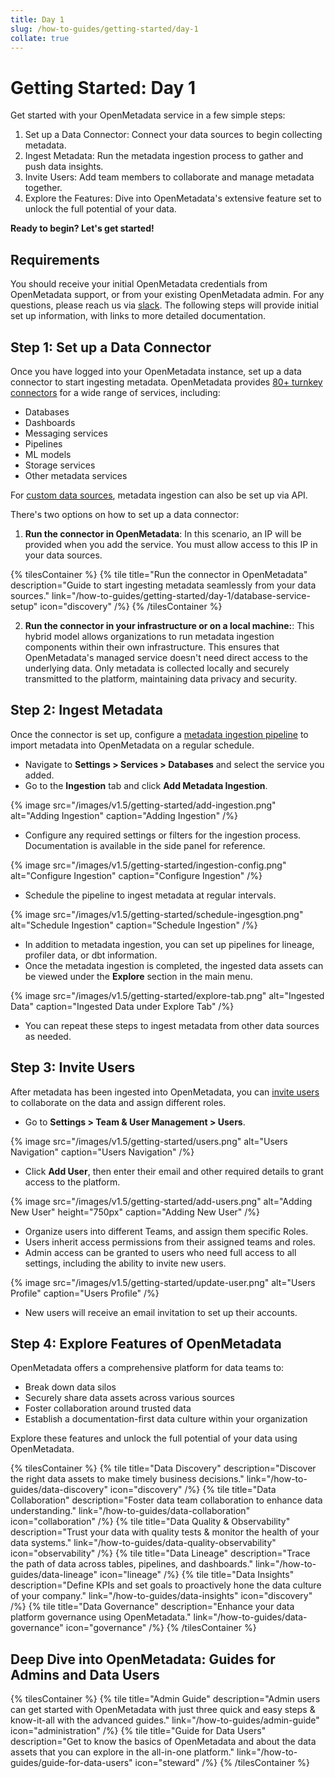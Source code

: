 ```yaml
---
title: Day 1
slug: /how-to-guides/getting-started/day-1
collate: true
---
```


# Getting Started: Day 1

Get started with your OpenMetadata service in a few simple steps:

1. Set up a Data Connector: Connect your data sources to begin collecting metadata.
2. Ingest Metadata: Run the metadata ingestion process to gather and push data insights.
3. Invite Users: Add team members to collaborate and manage metadata together.
4. Explore the Features: Dive into OpenMetadata's extensive feature set to unlock the full potential of your data.

**Ready to begin? Let's get started!**

## Requirements

You should receive your initial OpenMetadata credentials from OpenMetadata support, or from your existing OpenMetadata admin. For any questions, please reach us via [slack](https://slack.open-metadata.org/). The following steps will provide initial set up information, with links to more detailed documentation.

## Step 1: Set up a Data Connector

Once you have logged into your OpenMetadata instance, set up a data connector to start ingesting metadata. OpenMetadata provides [80+ turnkey connectors](/connectors) for a wide range of services, including:

- Databases
- Dashboards
- Messaging services
- Pipelines
- ML models
- Storage services
- Other metadata services

For [custom data sources](/connectors/custom-connectors), metadata ingestion can also be set up via API.

There's two options on how to set up a data connector:
1. **Run the connector in OpenMetadata**: In this scenario, an IP will be provided when you add the service. You must allow access to this IP in your data sources.
  
{% tilesContainer %}
{% tile
  title="Run the connector in OpenMetadata"
  description="Guide to start ingesting metadata seamlessly from your data sources."
  link="/how-to-guides/getting-started/day-1/database-service-setup"
  icon="discovery"
/%}
{% /tilesContainer %}

2. **Run the connector in your infrastructure or on a local machine:**: This hybrid model allows organizations to run metadata ingestion components within their own infrastructure. This ensures that OpenMetadata's managed service doesn't need direct access to the underlying data. Only metadata is collected locally and securely transmitted to the platform, maintaining data privacy and security.

## Step 2: Ingest Metadata

Once the connector is set up, configure a [metadata ingestion pipeline](/how-to-guides/admin-guide/how-to-ingest-metadata) 
to import metadata into OpenMetadata on a regular schedule.

- Navigate to **Settings > Services > Databases** and select the service you added.
- Go to the **Ingestion** tab and click **Add Metadata Ingestion**.

{% image
  src="/images/v1.5/getting-started/add-ingestion.png"
  alt="Adding Ingestion"
  caption="Adding Ingestion" /%}

- Configure any required settings or filters for the ingestion process. Documentation is available in the side panel for reference.

{% image
  src="/images/v1.5/getting-started/ingestion-config.png"
  alt="Configure Ingestion"
  caption="Configure Ingestion" /%}

- Schedule the pipeline to ingest metadata at regular intervals.

{% image
  src="/images/v1.5/getting-started/schedule-ingesgtion.png"
  alt="Schedule Ingestion"
  caption="Schedule Ingestion" /%}

- In addition to metadata ingestion, you can set up pipelines for lineage, profiler data, or dbt information.
- Once the metadata ingestion is completed, the ingested data assets can be viewed under the **Explore** section in the main menu.

{% image
  src="/images/v1.5/getting-started/explore-tab.png"
  alt="Ingested Data"
  caption="Ingested Data under Explore Tab" /%}

- You can repeat these steps to ingest metadata from other data sources as needed.

## Step 3: Invite Users

After metadata has been ingested into OpenMetadata, you can [invite users](/how-to-guides/admin-guide/teams-and-users/invite-users) to collaborate on the data and assign different roles.

- Go to **Settings > Team & User Management > Users**.

{% image
  src="/images/v1.5/getting-started/users.png"
  alt="Users Navigation"
  caption="Users Navigation" /%}

- Click **Add User**, then enter their email and other required details to grant access to the platform.

{% image
  src="/images/v1.5/getting-started/add-users.png"
  alt="Adding New User"
  height="750px"
  caption="Adding New User" /%}

- Organize users into different Teams, and assign them specific Roles.
- Users inherit access permissions from their assigned teams and roles.
- Admin access can be granted to users who need full access to all settings, including the ability to invite new users.

{% image
  src="/images/v1.5/getting-started/update-user.png"
  alt="Users Profile"
  caption="Users Profile" /%}

- New users will receive an email invitation to set up their accounts.

## Step 4: Explore Features of OpenMetadata

OpenMetadata offers a comprehensive platform for data teams to:
- Break down data silos
- Securely share data assets across various sources
- Foster collaboration around trusted data
- Establish a documentation-first data culture within your organization

Explore these features and unlock the full potential of your data using OpenMetadata.

{% tilesContainer %}
{% tile
    title="Data Discovery"
    description="Discover the right data assets to make timely business decisions."
    link="/how-to-guides/data-discovery"
    icon="discovery"
/%}
{% tile
    title="Data Collaboration"
    description="Foster data team collaboration to enhance data understanding."
    link="/how-to-guides/data-collaboration"
    icon="collaboration"
/%}
{% tile
    title="Data Quality & Observability"
    description="Trust your data with quality tests & monitor the health of your data systems."
    link="/how-to-guides/data-quality-observability"
    icon="observability"
/%}
{% tile
    title="Data Lineage"
    description="Trace the path of data across tables, pipelines, and dashboards."
    link="/how-to-guides/data-lineage"
    icon="lineage"
/%}
{% tile
    title="Data Insights"
    description="Define KPIs and set goals to proactively hone the data culture of your company."
    link="/how-to-guides/data-insights"
    icon="discovery"
/%}
{% tile
    title="Data Governance"
    description="Enhance your data platform governance using OpenMetadata."
    link="/how-to-guides/data-governance"
    icon="governance"
/%}
{% /tilesContainer %}

## Deep Dive into OpenMetadata: Guides for Admins and Data Users 

{% tilesContainer %}
{% tile
    title="Admin Guide"
    description="Admin users can get started with OpenMetadata with just three quick and easy steps & know-it-all with the advanced guides."
    link="/how-to-guides/admin-guide"
    icon="administration"
/%}
{% tile
    title="Guide for Data Users"
    description="Get to know the basics of OpenMetadata and about the data assets that you can explore in the all-in-one platform."
    link="/how-to-guides/guide-for-data-users"
    icon="steward"
/%}
{% /tilesContainer %}
